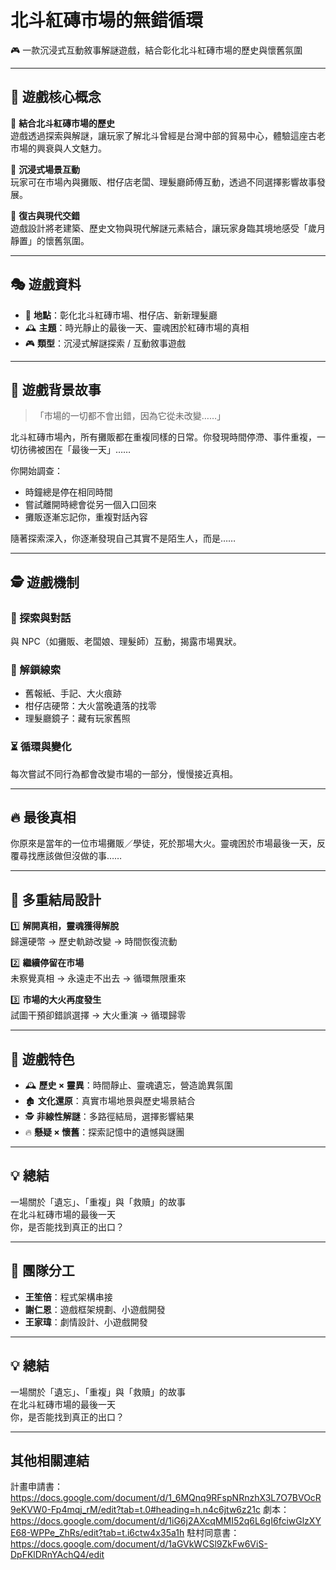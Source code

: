 # 北斗紅磚市場的無錯循環

🎮 一款沉浸式互動敘事解謎遊戲，結合彰化北斗紅磚市場的歷史與懷舊氛圍

---

## 🔹 遊戲核心概念

🔹 **結合北斗紅磚市場的歷史**  
遊戲透過探索與解謎，讓玩家了解北斗曾經是台灣中部的貿易中心，體驗這座古老市場的興衰與人文魅力。

🔹 **沉浸式場景互動**  
玩家可在市場內與攤販、柑仔店老闆、理髮廳師傅互動，透過不同選擇影響故事發展。

🔹 **復古與現代交錯**  
遊戲設計將老建築、歷史文物與現代解謎元素結合，讓玩家身臨其境地感受「歲月靜置」的懷舊氛圍。

---

## 🎭 遊戲資料

- 📍 **地點**：彰化北斗紅磚市場、柑仔店、新新理髮廳  
- 🕰 **主題**：時光靜止的最後一天、靈魂困於紅磚市場的真相  
- 🎮 **類型**：沉浸式解謎探索 / 互動敘事遊戲  

---

## 📖 遊戲背景故事

> 「市場的一切都不會出錯，因為它從未改變……」

北斗紅磚市場內，所有攤販都在重複同樣的日常。你發現時間停滯、事件重複，一切彷彿被困在「最後一天」……

你開始調查：  
- 時鐘總是停在相同時間  
- 嘗試離開時總會從另一個入口回來  
- 攤販逐漸忘記你，重複對話內容  

隨著探索深入，你逐漸發現自己其實不是陌生人，而是……

---

## 🕵️ 遊戲機制

### 🔎 探索與對話  
與 NPC（如攤販、老闆娘、理髮師）互動，揭露市場異狀。

### 📜 解鎖線索  
- 舊報紙、手記、大火痕跡  
- 柑仔店硬幣：大火當晚遺落的找零  
- 理髮廳鏡子：藏有玩家舊照

### ⏳ 循環與變化  
每次嘗試不同行為都會改變市場的一部分，慢慢接近真相。

---

## 🔥 最後真相

你原來是當年的一位市場攤販／學徒，死於那場大火。靈魂困於市場最後一天，反覆尋找應該做但沒做的事……

---

## 📜 多重結局設計

1️⃣ **解開真相，靈魂獲得解脫**  
歸還硬幣 → 歷史軌跡改變 → 時間恢復流動

2️⃣ **繼續停留在市場**  
未察覺真相 → 永遠走不出去 → 循環無限重來

3️⃣ **市場的大火再度發生**  
試圖干預卻錯誤選擇 → 大火重演 → 循環歸零

---

## 🎯 遊戲特色

- 🕰 **歷史 × 靈異**：時間靜止、靈魂遺忘，營造詭異氛圍  
- 🏚 **文化還原**：真實市場地景與歷史場景結合  
- 🕵️ **非線性解謎**：多路徑結局，選擇影響結果  
- 🔥 **懸疑 × 懷舊**：探索記憶中的遺憾與謎團

---

## 💡 總結

一場關於「遺忘」、「重複」與「救贖」的故事  
在北斗紅磚市場的最後一天  
你，是否能找到真正的出口？

---
## 👥 團隊分工

- **王笙倍**：程式架構串接  
- **謝仁恩**：遊戲框架規劃、小遊戲開發  
- **王家瑋**：劇情設計、小遊戲開發  

---

## 💡 總結

一場關於「遺忘」、「重複」與「救贖」的故事  
在北斗紅磚市場的最後一天  
你，是否能找到真正的出口？

---
## 其他相關連結
計畫申請書：https://docs.google.com/document/d/1_6MQnq9RFspNRnzhX3L7O7BVOcR9eKVW0-Fp4mqj_rM/edit?tab=t.0#heading=h.n4c6jtw6z21c
劇本：https://docs.google.com/document/d/1iG6j2AXcqMMI52q6L6gI6fciwGlzXYE68-WPPe_ZhRs/edit?tab=t.i6ctw4x35a1h
駐村同意書：https://docs.google.com/document/d/1aGVkWCSl9ZkFw6ViS-DpFKlDRnYAchQ4/edit

